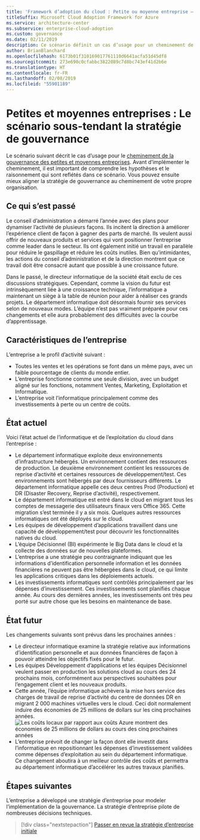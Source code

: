 ```yaml
---
title: 'Framework d’adoption du cloud : Petite ou moyenne entreprise – Scénario initial sous-tendant la stratégie de gouvernance'
titleSuffix: Microsoft Cloud Adoption Framework for Azure
ms.service: architecture-center
ms.subservice: enterprise-cloud-adoption
ms.custom: governance
ms.date: 02/11/2019
description: Ce scénario définit un cas d’usage pour un cheminement de la gouvernance des petites et moyennes entreprises.
author: BrianBlanchard
ms.openlocfilehash: 6173b01f310169017761110d6641acfa51d45df8
ms.sourcegitcommit: 273e690c0cfabbc3822089c7d8bc743ef41d2b6e
ms.translationtype: HT
ms.contentlocale: fr-FR
ms.lasthandoff: 02/08/2019
ms.locfileid: "55901189"
---
```

# <a name="small-to-medium-enterprise-the-narrative-behind-the-governance-strategy"></a>Petites et moyennes entreprises : Le scénario sous-tendant la stratégie de gouvernance

Le scénario suivant décrit le cas d’usage pour le [cheminement de la gouvernance des petites et moyennes entreprises](./overview.md). Avant d’implémenter le cheminement, il est important de comprendre les hypothèses et le raisonnement qui sont reflétés dans ce scénario. Vous pouvez ensuite mieux aligner la stratégie de gouvernance au cheminement de votre propre organisation.

## <a name="back-story"></a>Ce qui s’est passé

Le conseil d’administration a démarré l’année avec des plans pour dynamiser l’activité de plusieurs façons. Ils incitent la direction à améliorer l’expérience client de façon à gagner des parts de marché. Ils veulent aussi offrir de nouveaux produits et services qui vont positionner l’entreprise comme leader dans le secteur. Ils ont également initié un travail en parallèle pour réduire le gaspillage et réduire les coûts inutiles. Bien qu’intimidantes, les actions du conseil d’administration et de la direction montrent que ce travail doit être consacré autant que possible à une croissance future.

Dans le passé, le directeur informatique de la société était exclu de ces discussions stratégiques. Cependant, comme la vision du futur est intrinsèquement liée à une croissance technique, l’informatique a maintenant un siège à la table de réunion pour aider à réaliser ces grands projets. Le département informatique doit désormais fournir ses services selon de nouveaux modes. L’équipe n’est pas vraiment préparée pour ces changements et elle aura probablement des difficultés avec la courbe d’apprentissage.

## <a name="business-characteristics"></a>Caractéristiques de l’entreprise

L’entreprise a le profil d’activité suivant :

- Toutes les ventes et les opérations se font dans un même pays, avec un faible pourcentage de clients du monde entier.
- L’entreprise fonctionne comme une seule division, avec un budget aligné sur les fonctions, notamment Ventes, Marketing, Exploitation et Informatique.
- L’entreprise voit l’informatique principalement comme des investissements à perte ou un centre de coûts.

## <a name="current-state"></a>État actuel

Voici l’état actuel de l’informatique et de l’exploitation du cloud dans l’entreprise :

- Le département informatique exploite deux environnements d’infrastructure hébergés. Un environnement contient des ressources de production. Le deuxième environnement contient les ressources de reprise d’activité et certaines ressources de développement/test. Ces environnements sont hébergés par deux fournisseurs différents. Le département informatique appelle ces deux centres Prod (Production) et DR (Disaster Recovery, Reprise d’activité), respectivement.
- Le département informatique est entré dans le cloud en migrant tous les comptes de messagerie des utilisateurs finaux vers Office 365. Cette migration s’est terminée il y a six mois. Quelques autres ressources informatiques ont été déployés sur le cloud.
- Les équipes de développement d’applications travaillent dans une capacité de développement/test pour découvrir les fonctionnalités natives du cloud.
- L’équipe Décisionnel (BI) expérimente le Big Data dans le cloud et la collecte des données sur de nouvelles plateformes.
- L’entreprise a une stratégie peu contraignante indiquant que les informations d’identification personnelle information et les données financières ne peuvent pas être hébergées dans le cloud, ce qui limite les applications critiques dans les déploiements actuels.
- Les investissements informatiques sont contrôlés principalement par les dépenses d’investissement. Ces investissements sont planifiés chaque année. Au cours des dernières années, les investissements ont très peu porté sur autre chose que les besoins en maintenance de base.

## <a name="future-state"></a>État futur

Les changements suivants sont prévus dans les prochaines années :

- Le directeur informatique examine la stratégie relative aux informations d’identification personnelle et aux données financières de façon à pouvoir atteindre les objectifs fixés pour le futur.
- Les équipes Développement d’applications et les équipes Décisionnel veulent passer en production les solutions cloud au cours des 24 prochains mois, conformément aux perspectives souhaitées pour l’engagement client et les nouveaux produits.
- Cette année, l’équipe informatique achèvera la mise hors service des charges de travail de reprise d’activité du centre de données DR en migrant 2 000 machines virtuelles vers le cloud. Ceci doit normalement induire des économies de 25 millions de dollars sur les cinq prochaines années.
    ![Les coûts locaux par rapport aux coûts Azure montrent des économies de 25 millions de dollars au cours des cinq prochaines années](../../../_images/governance/calculator-small-to-medium-enterprise.png)
- L’entreprise prévoit de changer la façon dont elle investit dans l’informatique en repositionnant les dépenses d’investissement validées comme dépenses d’exploitation au sein du département informatique. Ce changement aboutira à un meilleur contrôle des coûts et permettra au département informatique d’accélérer les autres travaux planifiés.

## <a name="next-steps"></a>Étapes suivantes

L’entreprise a développé une stratégie d’entreprise pour modeler l’implémentation de la gouvernance. La stratégie d’entreprise pilote de nombreuses décisions techniques.

> [!div class="nextstepaction"]
> [Passer en revue la stratégie d’entreprise initiale](./initial-corporate-policy.md)
